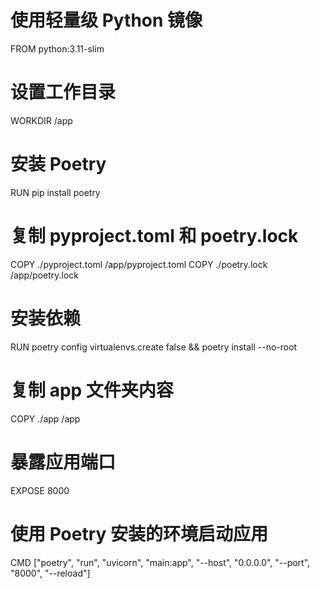 # 使用轻量级 Python 镜像
FROM python:3.11-slim

# 设置工作目录
WORKDIR /app

# 安装 Poetry
RUN pip install poetry

# 复制 pyproject.toml 和 poetry.lock
COPY ./pyproject.toml /app/pyproject.toml
COPY ./poetry.lock /app/poetry.lock

# 安装依赖
RUN poetry config virtualenvs.create false && poetry install --no-root

# 复制 app 文件夹内容
COPY ./app /app

# 暴露应用端口
EXPOSE 8000

# 使用 Poetry 安装的环境启动应用
CMD ["poetry", "run", "uvicorn", "main:app", "--host", "0.0.0.0", "--port", "8000", "--reload"]
